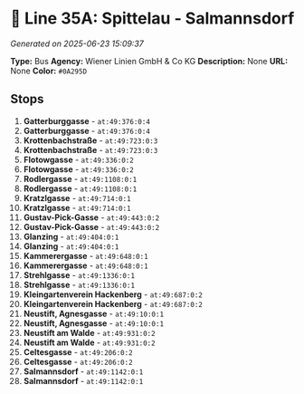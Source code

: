 # 🚌 Line 35A: Spittelau - Salmannsdorf

*Generated on 2025-06-23 15:09:37*

**Type:** Bus
**Agency:** Wiener Linien GmbH & Co KG
**Description:** None
**URL:** None
**Color:** `#0A295D`

## Stops

1. **Gatterburggasse** - `at:49:376:0:4`
2. **Gatterburggasse** - `at:49:376:0:4`
3. **Krottenbachstraße** - `at:49:723:0:3`
4. **Krottenbachstraße** - `at:49:723:0:3`
5. **Flotowgasse** - `at:49:336:0:2`
6. **Flotowgasse** - `at:49:336:0:2`
7. **Rodlergasse** - `at:49:1108:0:1`
8. **Rodlergasse** - `at:49:1108:0:1`
9. **Kratzlgasse** - `at:49:714:0:1`
10. **Kratzlgasse** - `at:49:714:0:1`
11. **Gustav-Pick-Gasse** - `at:49:443:0:2`
12. **Gustav-Pick-Gasse** - `at:49:443:0:2`
13. **Glanzing** - `at:49:404:0:1`
14. **Glanzing** - `at:49:404:0:1`
15. **Kammerergasse** - `at:49:648:0:1`
16. **Kammerergasse** - `at:49:648:0:1`
17. **Strehlgasse** - `at:49:1336:0:1`
18. **Strehlgasse** - `at:49:1336:0:1`
19. **Kleingartenverein Hackenberg** - `at:49:687:0:2`
20. **Kleingartenverein Hackenberg** - `at:49:687:0:2`
21. **Neustift, Agnesgasse** - `at:49:10:0:1`
22. **Neustift, Agnesgasse** - `at:49:10:0:1`
23. **Neustift am Walde** - `at:49:931:0:2`
24. **Neustift am Walde** - `at:49:931:0:2`
25. **Celtesgasse** - `at:49:206:0:2`
26. **Celtesgasse** - `at:49:206:0:2`
27. **Salmannsdorf** - `at:49:1142:0:1`
28. **Salmannsdorf** - `at:49:1142:0:1`